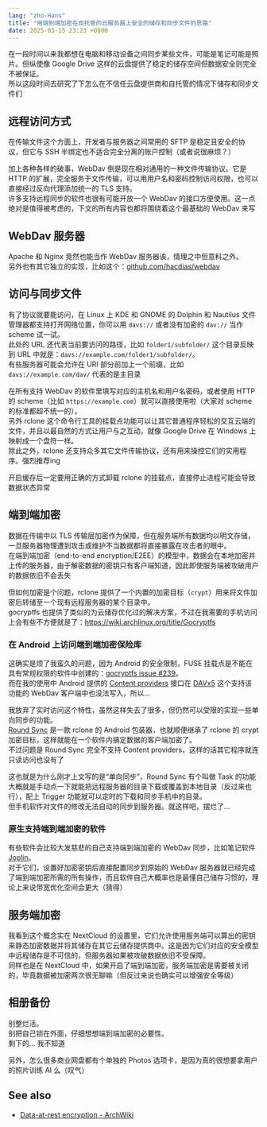 ```yaml
---
lang: "zho-Hans"
title: "用端到端加密在自托管的云服务器上安全的储存和同步文件的思路"
date: 2025-03-15 23:23 +0800
---
```


在一段时间以来我都想在电脑和移动设备之间同步某些文件，可能是笔记可能是照片。但纵使像 Google Drive 这样的云盘提供了稳定的储存空间但数据安全则完全不被保证。\
所以这段时间去研究了下怎么在不信任云盘提供商和自托管的情况下储存和同步文件们

## 远程访问方式

在传输文件这个方面上，开发者与服务器之间常用的 SFTP 是稳定且安全的协议，但它与 SSH 半绑定也不适合完全分离的账户控制（或者说很麻烦？）

加上各种各样的破事，WebDav 倒是现在相对通用的一种文件传输协议。它是 HTTP 的扩展，完全服务于文件传输，可以用用户名和密码控制访问权限，也可以直接经过反向代理添加统一的 TLS 支持。\
许多支持远程同步的软件也很有可能开放一个 WebDav 的接口方便使用。这一点绝对是值得被考虑的，下文的所有内容也都将围绕着这个最基础的 WebDav 来写

## WebDav 服务器

Apache 和 Nginx 竟然也能当作 WebDav 服务器诶，情理之中但意料之外。\
另外也有其它独立的实现，比如这个：[github.com/hacdias/webdav](https://github.com/hacdias/webdav)

## 访问与同步文件

有了协议就要能访问，在 Linux 上 KDE 和 GNOME 的 Dolphin 和 Nautilus 文件管理器都支持打开网络位置，你可以用 `davs://` 或者没有加密的 `dav://` 当作 scheme 试一试。\
此处的 URL 还代表当前要访问的路径，比如 `folder1/subfolder/` 这个目录反映到 URL 中就是：`davs://example.com/folder1/subfolder/`。\
有些服务器可能会允许在 URI 部分前加上一个前缀，比如 `davs://example.com/dav/` 代表的是主目录

在所有支持 WebDav 的软件里填写对应的主机名和用户名密码，或者使用 HTTP 的 scheme（比如 `https://example.com`）就可以直接使用啦（大家对 scheme 的标准都超不统一的）。\
另外 rclone 这个命令行工具的挂载点功能可以让其它普通程序轻松的交互云端的文件，并且以最自然的方式让用户与之互动，就像 Google Drive 在 Windows 上映射成一个盘符一样。\
除此之外，rclone 还支持众多其它文件传输协议，还有用来操控它们的实用程序。强烈推荐ing

开启缓存后一定要用正确的方式卸载 rclone 的挂载点，直接停止进程可能会导致数据状态异常

## 端到端加密

数据在传输中以 TLS 传输层加密作为保障，但在服务端所有数据均以明文存储，一旦服务器物理遭到攻击或维护不当数据都将直接暴露在攻击者的眼中。\
在端到端加密（end-to-end encryption/E2EE）的模型中，数据会在本地加密并上传的服务器，由于解密数据的密钥只有客户端知道，因此即使服务端被攻破用户的数据依旧不会丢失

但如何加密是个问题，rclone 提供了一个内置的加密目标（`crypt`）用来将文件加密后转储至一个现有远程服务器的某个目录中。\
gocryptfs 也提供了类似的为云储存优化过的解决方案，不过在我需要的手机访问上会有些不方便就是了：<https://wiki.archlinux.org/title/Gocryptfs>

### 在 Android 上访问端到端加密保险库

这确实是烦了我蛮久的问题，因为 Android 的安全限制，FUSE 挂载点是不能在具有常规权限的软件中创建的：[gocryptfs issue #239](https://github.com/rfjakob/gocryptfs/issues/239#issuecomment-435580475)。\
而在我的使用中 Android 提供的 [Content providers](https://developer.android.com/guide/topics/providers/content-providers) 接口在 [DAVx5](https://www.davx5.com) 这个支持该功能的 WebDav 客户端中也没法写入，所以...

我放弃了实时访问这个特性，虽然这样失去了很多，但仍然可以受限的实现一些单向同步的功能。\
[Round Sync](https://github.com/newhinton/Round-Sync) 是一款 rclone 的 Android 包装器，也就顺便继承了 rclone 的 crypt 加密目标，这样就能在一个软件内搞定数据的客户端加密了。\
不过问题是 Round Sync 完全不支持 Content providers，这样的话其它程序就连只读访问也没有了

这也就是为什么刚才上文写的是“单向同步”，Round Sync 有个叫做 Task 的功能大概就是手动点一下就能把远程服务器的目录下载或覆盖到本地目录（反过来也行），配上 Trigger 功能就可以定时的下载和同步手机中的目录。\
但手机软件对文件的修改无法自动的同步到服务器。就这样吧，摆烂了...

### 原生支持端到端加密的软件

有些软件会比较大发慈悲的自己支持端到端加密的 WebDav 同步，比如笔记软件 [Joplin](https://joplinapp.org)。\
对于它们，设置好加密密钥后直接配置同步到原始的 WebDav 服务器就已经完成了端到端加密所需的所有操作，而且软件自己大概率也是最懂自己储存习惯的，理论上来说带宽优化空间会更大（猜得）

## 服务端加密

我看到这个概念实在 NextCloud 的设置里，它们允许使用服务端可以算出的密钥来静态加密数据并将其储存在其它云储存提供商中。这是因为它们对应的安全模型中远程储存是不可信的，但服务器如果被攻破数据依旧不受保障。\
同样也是在 NextCloud 中，如果开启了端到端加密，服务端加密是需要被关闭的，毕竟数据被加密两次很无聊嘛（但反过来说也确实可以增强安全等级）

## 相册备份

别整烂活。\
别把自己锁在外面，仔细想想端到端加密的必要性。\
剩下的... 我不知道

另外，怎么很多商业网盘都有个单独的 Photos 选项卡，是因为真的很想要拿用户的照片训练 AI 么（叹气）

## See also

- [Data-at-rest encryption - ArchWiki](https://wiki.archlinux.org/title/Data-at-rest_encryption)
